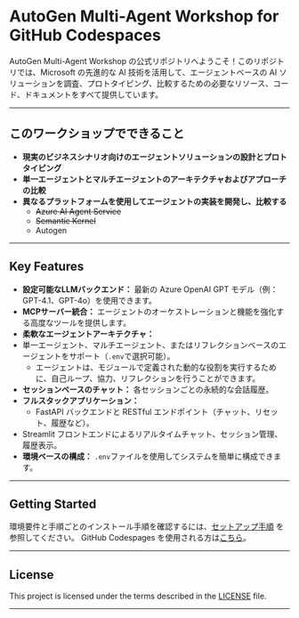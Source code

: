 # AutoGen Multi-Agent Workshop for GitHub Codespaces
  
AutoGen Multi-Agent Workshop の公式リポジトリへようこそ！このリポジトリでは、Microsoft の先進的な AI 技術を活用して、エージェントベースの AI ソリューションを調査、プロトタイピング、比較するための必要なリソース、コード、ドキュメントをすべて提供しています。 


---  
  
## このワークショップでできること
  
- **現実のビジネスシナリオ向けのエージェントソリューションの設計とプロトタイピング**
- **単一エージェントとマルチエージェントのアーキテクチャおよびアプローチの比較**
- **異なるプラットフォームを使用してエージェントの実装を開発し、比較する**
  - ~~Azure AI Agent Service~~
  - ~~Semantic Kernel~~
  - Autogen  
  
---  
  
## Key Features  
  
- **設定可能なLLMバックエンド：** 最新の Azure OpenAI GPT モデル（例： GPT-4.1、GPT-4o）を使用できます。
- **MCPサーバー統合：** エージェントのオーケストレーションと機能を強化する高度なツールを提供します。
- **柔軟なエージェントアーキテクチャ：**
- 単一エージェント、マルチエージェント、またはリフレクションベースのエージェントをサポート（`.env`で選択可能）。 
  - エージェントは、モジュールで定義された動的な役割を実行するために、自己ループ、協力、リフレクションを行うことができます。
- **セッションベースのチャット：** 各セッションごとの永続的な会話履歴。
- **フルスタックアプリケーション：**  
  - FastAPI バックエンドと RESTful エンドポイント（チャット、リセット、履歴など）。
- Streamlit フロントエンドによるリアルタイムチャット、セッション管理、履歴表示。
- **環境ベースの構成：** `.env`ファイルを使用してシステムを簡単に構成できます。 
  
---  
  
## Getting Started  
  
環境要件と手順ごとのインストール手順を確認するには、[セットアップ手順](./SETUP.md) を参照してください。 GitHub Codespages を使用される方は[こちら](./SETUP_Codespaces.md)。

---  
  
  
## License  
  
This project is licensed under the terms described in the [LICENSE](./LICENSE) file.  
  
---  
